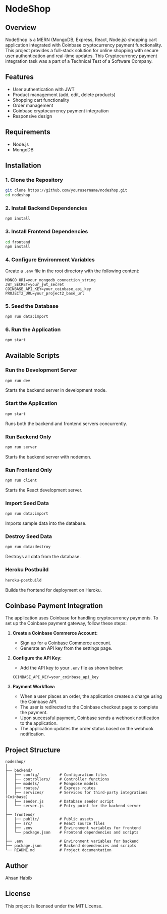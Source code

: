 # NodeShop

## Overview

NodeShop is a MERN (MongoDB, Express, React, Node.js) shopping cart application integrated with Coinbase cryptocurrency payment functionality. This project provides a full-stack solution for online shopping with secure user authentication and real-time updates. This Cryptocurrency payment integration task was a part of a Technical Test of a Software Company.

## Features

- User authentication with JWT
- Product management (add, edit, delete products)
- Shopping cart functionality
- Order management
- Coinbase cryptocurrency payment integration
- Responsive design

## Requirements

- Node.js
- MongoDB

## Installation

### 1. Clone the Repository

```bash
git clone https://github.com/yourusername/nodeshop.git
cd nodeshop
```

### 2. Install Backend Dependencies

```bash
npm install
```

### 3. Install Frontend Dependencies

```bash
cd frontend
npm install
```

### 4. Configure Environment Variables

Create a `.env` file in the root directory with the following content:

```
MONGO_URI=your_mongodb_connection_string
JWT_SECRET=your_jwt_secret
COINBASE_API_KEY=your_coinbase_api_key
PROJECT2_URL=your_project2_base_url
```

### 5. Seed the Database

```bash
npm run data:import
```

### 6. Run the Application

```bash
npm start
```

## Available Scripts

### Run the Development Server

```bash
npm run dev
```

Starts the backend server in development mode.

### Start the Application

```bash
npm start
```

Runs both the backend and frontend servers concurrently.

### Run Backend Only

```bash
npm run server
```

Starts the backend server with nodemon.

### Run Frontend Only

```bash
npm run client
```

Starts the React development server.

### Import Seed Data

```bash
npm run data:import
```

Imports sample data into the database.

### Destroy Seed Data

```bash
npm run data:destroy
```

Destroys all data from the database.

### Heroku Postbuild

```bash
heroku-postbuild
```

Builds the frontend for deployment on Heroku.

## Coinbase Payment Integration

The application uses Coinbase for handling cryptocurrency payments. To set up the Coinbase payment gateway, follow these steps:

1. **Create a Coinbase Commerce Account:**

   - Sign up for a [Coinbase Commerce](https://commerce.coinbase.com) account.
   - Generate an API key from the settings page.

2. **Configure the API Key:**

   - Add the API key to your `.env` file as shown below:

   ```
   COINBASE_API_KEY=your_coinbase_api_key
   ```

3. **Payment Workflow:**
   - When a user places an order, the application creates a charge using the Coinbase API.
   - The user is redirected to the Coinbase checkout page to complete the payment.
   - Upon successful payment, Coinbase sends a webhook notification to the application.
   - The application updates the order status based on the webhook notification.

## Project Structure

```
nodeshop/
│
├── backend/
│   ├── config/         # Configuration files
│   ├── controllers/    # Controller functions
│   ├── models/         # Mongoose models
│   ├── routes/         # Express routes
│   ├── services/       # Services for third-party integrations (Coinbase)
│   ├── seeder.js       # Database seeder script
│   └── server.js       # Entry point for the backend server
│
├── frontend/
│   ├── public/         # Public assets
│   ├── src/            # React source files
│   ├── .env            # Environment variables for frontend
│   └── package.json    # Frontend dependencies and scripts
│
├── .env                # Environment variables for backend
├── package.json        # Backend dependencies and scripts
└── README.md           # Project documentation
```

## Author

Ahsan Habib

## License

This project is licensed under the MIT License.

